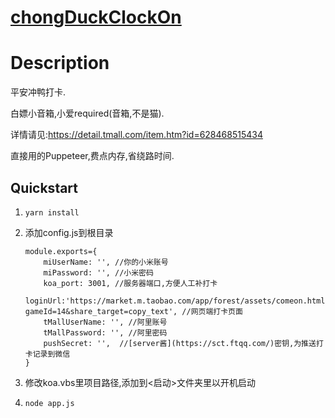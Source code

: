 # [chongDuckClockOn](https://github.com/n063h/chongDuckClockOn)

# Description

平安冲鸭打卡.

白嫖小音箱,小爱required(音箱,不是猫).

详情请见:https://detail.tmall.com/item.htm?id=628468515434

直接用的Puppeteer,费点内存,省绕路时间.



## Quickstart

1. `yarn install`

2. 添加config.js到根目录

   ```
   module.exports={
       miUserName: '', //你的小米账号
       miPassword: '', //小米密码
       koa_port: 3001, //服务器端口,方便人工补打卡
       loginUrl:'https://market.m.taobao.com/app/forest/assets/comeon.html?gameId=14&share_target=copy_text', //网页端打卡页面
       tMallUserName: '', //阿里账号
       tMallPassword: '', //阿里密码
       pushSecret: '',	//[server酱](https://sct.ftqq.com/)密钥,为推送打卡记录到微信
   }
   ```
3. 修改koa.vbs里项目路径,添加到<启动>文件夹里以开机启动

4. `node app.js`

